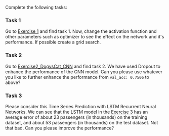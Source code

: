 Complete the following tasks: 

### Task 1

Go to [Exercise 1](https://github.com/sagihaider/CE888_2021/blob/main/Lab_7/Exercise_1_CNN.ipynb) and find task 1. Now, change the activation function and other parameters such as optimizer to see the effect on the network and it's performance. If possible create a grid search.

### Task 2

Go to [Exercise2_DogvsCat_CNN](https://github.com/sagihaider/CE888_2021/blob/main/Lab_7/Exercise2_DogvsCat_CNN.ipynb) and find task 2. We have used Dropout to enhance the performance of the CNN model. Can you please use whatever you like to further enhance the performance from `val_acc: 0.7506` to above? 

### Task 3

Please consider this Time Series Prediction with LSTM Recurrent Neural Networks. We can see that the LSTM model in the [Exercise 3](https://github.com/sagihaider/CE888_2021/blob/main/Lab_7/Exercise_3_RNN.ipynb) has an average error of about 23 passengers (in thousands) on the training dataset, and about 53 passengers (in thousands) on the test dataset. Not that bad. Can you please improve the performance?
